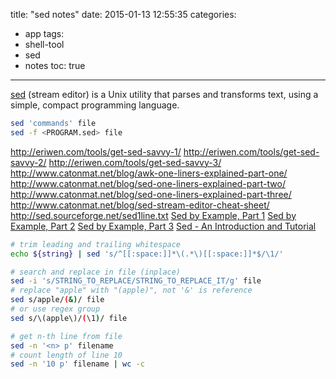 title: "sed notes"
date: 2015-01-13 12:55:35
categories:
- app
tags:
- shell-tool
- sed
- notes
toc: true
---

[sed](http://en.wikipedia.org/wiki/Sed) (stream editor) is a Unix utility that parses and transforms text, using a simple, compact programming language.

```sh
sed 'commands' file
sed -f <PROGRAM.sed> file
```

<!-- more -->

http://eriwen.com/tools/get-sed-savvy-1/
http://eriwen.com/tools/get-sed-savvy-2/
http://eriwen.com/tools/get-sed-savvy-3/
http://www.catonmat.net/blog/awk-one-liners-explained-part-one/
http://www.catonmat.net/blog/sed-one-liners-explained-part-two/
http://www.catonmat.net/blog/sed-one-liners-explained-part-three/
http://www.catonmat.net/blog/sed-stream-editor-cheat-sheet/
http://sed.sourceforge.net/sed1line.txt
[Sed by Example, Part 1](http://www.funtoo.org/Sed_by_Example,_Part_1)
[Sed by Example, Part 2](http://www.funtoo.org/Sed_by_Example,_Part_2)
[Sed by Example, Part 3](http://www.funtoo.org/Sed_by_Example,_Part_3)
[Sed - An Introduction and Tutorial](http://www.grymoire.com/Unix/Sed.html)

```sh
# trim leading and trailing whitespace
echo ${string} | sed 's/^[[:space:]]*\(.*\)[[:space:]]*$/\1/'

# search and replace in file (inplace)
sed -i 's/STRING_TO_REPLACE/STRING_TO_REPLACE_IT/g' file
# replace "apple" with "(apple)", not '&' is reference
sed s/apple/(&)/ file
# or use regex group
sed s/\(apple\)/(\1)/ file
```

```sh
# get n-th line from file
sed -n '<n> p' filename
# count length of line 10
sed -n '10 p' filename | wc -c
```
